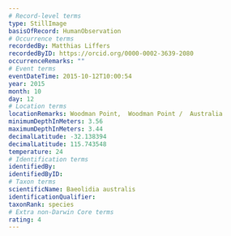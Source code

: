 ```yaml
---
# Record-level terms
type: StillImage
basisOfRecord: HumanObservation
# Occurrence terms
recordedBy: Matthias Liffers
recordedByID: https://orcid.org/0000-0002-3639-2080
occurrenceRemarks: ""
# Event terms
eventDateTime: 2015-10-12T10:00:54
year: 2015
month: 10
day: 12
# Location terms
locationRemarks: Woodman Point,  Woodman Point /  Australia
minimumDepthInMeters: 3.56
maximumDepthInMeters: 3.44
decimalLatitude: -32.138394
decimalLatitude: 115.743548
temperature: 24
# Identification terms
identifiedBy: 
identifiedByID: 
# Taxon terms
scientificName: Baeolidia australis
identificationQualifier: 
taxonRank: species
# Extra non-Darwin Core terms
rating: 4
---
```

